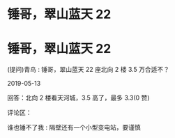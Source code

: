 # 锤哥，翠山蓝天 22

# 锤哥，翠山蓝天 22

(提问)青鸟 : 锤哥，翠山蓝天 22 座北向 2 楼 3.5 万合适不？

2019-05-13

回答：北向 2 楼看天河城，3.5 高了，最多 3.3(0 赞)

评论区：

谁也锤不了我 : 隔壁还有一个小型变电站，要谨慎